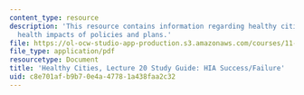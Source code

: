 ```yaml
---
content_type: resource
description: 'This resource contains information regarding healthy cities: Assessing
  health impacts of policies and plans.'
file: https://ol-ocw-studio-app-production.s3.amazonaws.com/courses/11-s941-healthy-cities-assessing-health-impacts-of-policies-and-plans-spring-2016/c8e701afb9b70e4a47781a438faa2c32_MIT11_S941S16_Class20Guide.pdf
file_type: application/pdf
resourcetype: Document
title: 'Healthy Cities, Lecture 20 Study Guide: HIA Success/Failure'
uid: c8e701af-b9b7-0e4a-4778-1a438faa2c32
---
```

